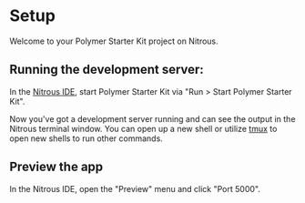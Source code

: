 # Setup

Welcome to your Polymer Starter Kit project on Nitrous.

## Running the development server:

In the [Nitrous IDE](https://community.nitrous.io/docs/ide-overview), start Polymer Starter Kit via "Run > Start Polymer Starter Kit".

Now you've got a development server running and can see the output in the Nitrous terminal window. You can open up a new shell or utilize [tmux](https://community.nitrous.io/docs/tmux) to open new shells to run other commands.

## Preview the app

In the Nitrous IDE, open the "Preview" menu and click "Port 5000".
